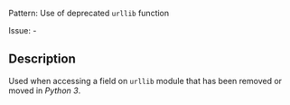Pattern: Use of deprecated `urllib` function

Issue: -

## Description

Used when accessing a field on `urllib` module that has been removed or moved in _Python 3_.
